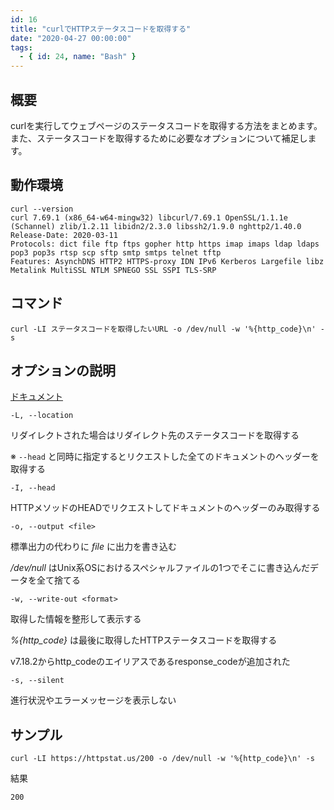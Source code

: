 ```yaml
---
id: 16
title: "curlでHTTPステータスコードを取得する"
date: "2020-04-27 00:00:00"
tags:
  - { id: 24, name: "Bash" }
---
```


## 概要

curlを実行してウェブページのステータスコードを取得する方法をまとめます。また、ステータスコードを取得するために必要なオプションについて補足します。

## 動作環境

```shell
curl --version
curl 7.69.1 (x86_64-w64-mingw32) libcurl/7.69.1 OpenSSL/1.1.1e (Schannel) zlib/1.2.11 libidn2/2.3.0 libssh2/1.9.0 nghttp2/1.40.0
Release-Date: 2020-03-11
Protocols: dict file ftp ftps gopher http https imap imaps ldap ldaps pop3 pop3s rtsp scp sftp smtp smtps telnet tftp
Features: AsynchDNS HTTP2 HTTPS-proxy IDN IPv6 Kerberos Largefile libz Metalink MultiSSL NTLM SPNEGO SSL SSPI TLS-SRP
```

## コマンド

```shell
curl -LI ステータスコードを取得したいURL -o /dev/null -w '%{http_code}\n' -s
```

## オプションの説明

[ドキュメント](https://curl.haxx.se/docs/manpage.html)

`-L, --location`

リダイレクトされた場合はリダイレクト先のステータスコードを取得する

※ `--head` と同時に指定するとリクエストした全てのドキュメントのヘッダーを取得する

`-I, --head`

HTTPメソッドのHEADでリクエストしてドキュメントのヘッダーのみ取得する

`-o, --output <file>`

標準出力の代わりに *file* に出力を書き込む

*/dev/null* はUnix系OSにおけるスペシャルファイルの1つでそこに書き込んだデータを全て捨てる

`-w, --write-out <format>`

取得した情報を整形して表示する

*%{http_code}* は最後に取得したHTTPステータスコードを取得する

v7.18.2からhttp_codeのエイリアスであるresponse_codeが追加された

`-s, --silent`

進行状況やエラーメッセージを表示しない

## サンプル

```shell
curl -LI https://httpstat.us/200 -o /dev/null -w '%{http_code}\n' -s
```

結果

```shell
200
```
